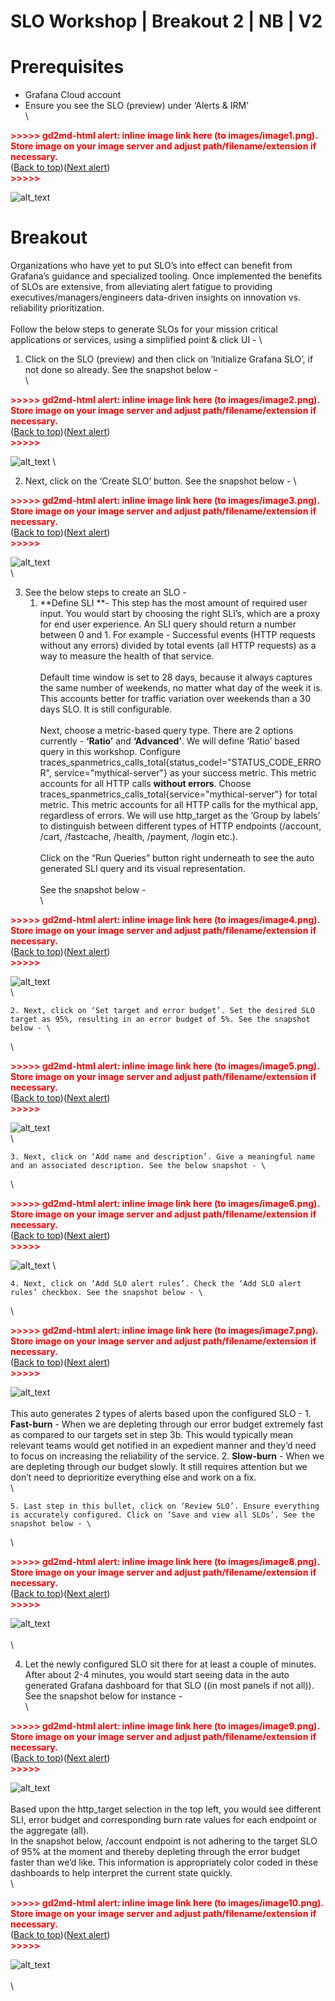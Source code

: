 # SLO Workshop | Breakout 2 | NB | V2


# Prerequisites



* Grafana Cloud account
* Ensure you see the SLO (preview) under ‘Alerts & IRM’ \
 \


<p id="gdcalert1" ><span style="color: red; font-weight: bold">>>>>>  gd2md-html alert: inline image link here (to images/image1.png). Store image on your image server and adjust path/filename/extension if necessary. </span><br>(<a href="#">Back to top</a>)(<a href="#gdcalert2">Next alert</a>)<br><span style="color: red; font-weight: bold">>>>>> </span></p>


![alt_text](images/image1.png "image_tooltip")



# Breakout

Organizations who have yet to put SLO’s into effect can benefit from Grafana’s guidance and specialized tooling. Once implemented the benefits of SLOs are extensive, from alleviating alert fatigue to providing executives/managers/engineers data-driven insights on innovation vs. reliability prioritization. \
 \
Follow the below steps to generate SLOs for your mission critical applications or services, using a simplified point & click UI - \




1. Click on the SLO (preview) and then click on ‘Initialize Grafana SLO’, if not done so already. See the snapshot below - \
 \


<p id="gdcalert2" ><span style="color: red; font-weight: bold">>>>>>  gd2md-html alert: inline image link here (to images/image2.png). Store image on your image server and adjust path/filename/extension if necessary. </span><br>(<a href="#">Back to top</a>)(<a href="#gdcalert3">Next alert</a>)<br><span style="color: red; font-weight: bold">>>>>> </span></p>


![alt_text](images/image2.png "image_tooltip")
 \

2. Next, click on the ‘Create SLO’ button. See the snapshot below - \


<p id="gdcalert3" ><span style="color: red; font-weight: bold">>>>>>  gd2md-html alert: inline image link here (to images/image3.png). Store image on your image server and adjust path/filename/extension if necessary. </span><br>(<a href="#">Back to top</a>)(<a href="#gdcalert4">Next alert</a>)<br><span style="color: red; font-weight: bold">>>>>> </span></p>


![alt_text](images/image3.png "image_tooltip")
 \
 \

3. See the below steps to create an SLO -
    1. **Define SLI **- This step has the most amount of required user input. You would start by choosing the right SLI’s, which are a proxy for end user experience. An SLI query should return a number between 0 and 1. For example - Successful events (HTTP requests without any errors) divided by total events (all HTTP requests) as a way to measure the health of that service. \
 \
Default time window is set to 28 days, because it always captures the same number of weekends, no matter what day of the week it is. This accounts better for traffic variation over weekends than a 30 days SLO. It is still configurable. \
 \
Next, choose a metric-based query type. There are 2 options currently - **‘Ratio’** and **‘Advanced’**. We will define ‘Ratio’ based query in this workshop. Configure traces_spanmetrics_calls_total{status_code!="STATUS_CODE_ERROR", service="mythical-server"} as your success metric. This metric accounts for all HTTP calls **without errors**. Choose traces_spanmetrics_calls_total{service="mythical-server"} for total metric. This metric accounts for all HTTP calls for the mythical app, regardless of errors. We will use http_target as the ‘Group by labels’ to distinguish between different types of HTTP endpoints (/account, /cart, /fastcache, /health, /payment, /login etc.). \
 \
Click on the “Run Queries” button right underneath to see the auto generated SLI query and its visual representation. \
 \
See the snapshot below - \
 \


<p id="gdcalert4" ><span style="color: red; font-weight: bold">>>>>>  gd2md-html alert: inline image link here (to images/image4.png). Store image on your image server and adjust path/filename/extension if necessary. </span><br>(<a href="#">Back to top</a>)(<a href="#gdcalert5">Next alert</a>)<br><span style="color: red; font-weight: bold">>>>>> </span></p>


![alt_text](images/image4.png "image_tooltip")
 \
 \

    2. Next, click on ‘Set target and error budget’. Set the desired SLO target as 95%, resulting in an error budget of 5%. See the snapshot below - \
 \


<p id="gdcalert5" ><span style="color: red; font-weight: bold">>>>>>  gd2md-html alert: inline image link here (to images/image5.png). Store image on your image server and adjust path/filename/extension if necessary. </span><br>(<a href="#">Back to top</a>)(<a href="#gdcalert6">Next alert</a>)<br><span style="color: red; font-weight: bold">>>>>> </span></p>


![alt_text](images/image5.png "image_tooltip")
 \
 \

    3. Next, click on ‘Add name and description’. Give a meaningful name and an associated description. See the below snapshot - \
 \


<p id="gdcalert6" ><span style="color: red; font-weight: bold">>>>>>  gd2md-html alert: inline image link here (to images/image6.png). Store image on your image server and adjust path/filename/extension if necessary. </span><br>(<a href="#">Back to top</a>)(<a href="#gdcalert7">Next alert</a>)<br><span style="color: red; font-weight: bold">>>>>> </span></p>


![alt_text](images/image6.png "image_tooltip")
 \

    4. Next, click on ‘Add SLO alert rules’. Check the ‘Add SLO alert rules’ checkbox. See the snapshot below - \
 \


<p id="gdcalert7" ><span style="color: red; font-weight: bold">>>>>>  gd2md-html alert: inline image link here (to images/image7.png). Store image on your image server and adjust path/filename/extension if necessary. </span><br>(<a href="#">Back to top</a>)(<a href="#gdcalert8">Next alert</a>)<br><span style="color: red; font-weight: bold">>>>>> </span></p>


![alt_text](images/image7.png "image_tooltip")
 \
 \
This auto generates 2 types of alerts based upon the configured SLO -
        1. **Fast-burn** - When we are depleting through our error budget extremely fast as compared to our targets set in step 3b. This would typically mean relevant teams would get notified in an expedient manner and they’d need to focus on increasing the reliability of the service.
        2. **Slow-burn** - When we are depleting through our budget slowly. It still requires attention but we don’t need to deprioritize everything else and work on a fix. \
 \

    5. Last step in this bullet, click on ‘Review SLO’. Ensure everything is accurately configured. Click on ‘Save and view all SLOs’. See the snapshot below - \
 \


<p id="gdcalert8" ><span style="color: red; font-weight: bold">>>>>>  gd2md-html alert: inline image link here (to images/image8.png). Store image on your image server and adjust path/filename/extension if necessary. </span><br>(<a href="#">Back to top</a>)(<a href="#gdcalert9">Next alert</a>)<br><span style="color: red; font-weight: bold">>>>>> </span></p>


![alt_text](images/image8.png "image_tooltip")
 \
 \
 \

4. Let the newly configured SLO sit there for at least a couple of minutes. After about 2-4 minutes, you would start seeing data in the auto generated Grafana dashboard for that SLO ((in most panels if not all)). See the snapshot below for instance - \
 \


<p id="gdcalert9" ><span style="color: red; font-weight: bold">>>>>>  gd2md-html alert: inline image link here (to images/image9.png). Store image on your image server and adjust path/filename/extension if necessary. </span><br>(<a href="#">Back to top</a>)(<a href="#gdcalert10">Next alert</a>)<br><span style="color: red; font-weight: bold">>>>>> </span></p>


![alt_text](images/image9.png "image_tooltip")
 \
 \
Based upon the http_target selection in the top left, you would see different SLI, error budget and corresponding burn rate values for each endpoint or the aggregate (all). \
In the snapshot below, /account endpoint is not adhering to the target SLO of 95% at the moment and thereby depleting through the error budget faster than we’d like. This information is appropriately color coded in these dashboards to help interpret the current state quickly. \
 \


<p id="gdcalert10" ><span style="color: red; font-weight: bold">>>>>>  gd2md-html alert: inline image link here (to images/image10.png). Store image on your image server and adjust path/filename/extension if necessary. </span><br>(<a href="#">Back to top</a>)(<a href="#gdcalert11">Next alert</a>)<br><span style="color: red; font-weight: bold">>>>>> </span></p>


![alt_text](images/image10.png "image_tooltip")
 \
 \
 \
